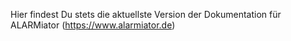Hier findest Du stets die aktuellste Version der Dokumentation für ALARMiator (https://www.alarmiator.de)
